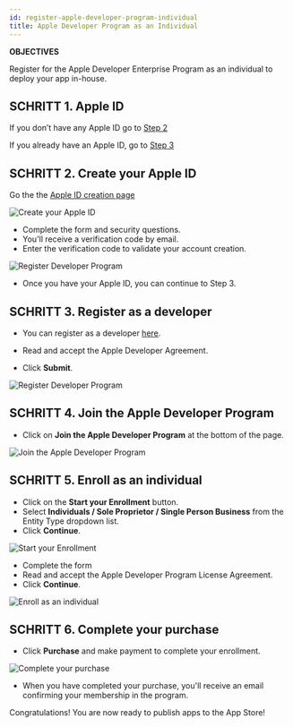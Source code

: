 ```yaml
---
id: register-apple-developer-program-individual
title: Apple Developer Program as an Individual
---
```


<div class = "objectives"> 

**OBJECTIVES**

Register for the Apple Developer Enterprise Program as an individual to deploy your app in-house.</div> 

## SCHRITT 1. Apple ID

If you don’t have any Apple ID go to [Step 2](#step-2-create-your-apple-id)

If you already have an Apple ID, go to [Step 3](#step-3-register-as-a-developer)

## SCHRITT 2. Create your Apple ID

Go the the [Apple ID creation page](https://appleid.apple.com/)

![Create your Apple ID](assets/en/deploy-app-store/Apple-ID-Creation-Page-4D-for-iOS.png)

* Complete the form and security questions.
* You'll receive a verification code by email.
* Enter the verification code to validate your account creation.

![Register Developer Program](assets/en/deploy-app-store/Register-developer-program-4D-for-iOS.png)

* Once you have your Apple ID, you can continue to Step 3.

## SCHRITT 3. Register as a developer

* You can register as a developer [here](https://developer.apple.com/account/).

* Read and accept the Apple Developer Agreement.

* Click **Submit**.

![Register Developer Program](assets/en/deploy-app-store/Register-developer-4D-for-iOS.png)

## SCHRITT 4. Join the Apple Developer Program

* Click on **Join the Apple Developer Program** at the bottom of the page.

![Join the Apple Developer Program](assets/en/deploy-app-store/Join-Apple-Developer-Program-individuals-4D-for-iOS.png)

## SCHRITT 5. Enroll as an individual

* Click on the **Start your Enrollment** button.
* Select **Individuals / Sole Proprietor / Single Person Business** from the Entity Type dropdown list.
* Click **Continue**.

![Start your Enrollment](assets/en/deploy-app-store/Apple-Developer-Program-Individuals-4D-for-iOS.png)

* Complete the form
* Read and accept the Apple Developer Program License Agreement.
* Click **Continue**.

![Enroll as an individual](assets/en/deploy-app-store/Apple-Developer-Program-Enrollment-4D-for-iOS.png)

## SCHRITT 6. Complete your purchase

* Click **Purchase** and make payment to complete your enrollment.

![Complete your purchase](assets/en/deploy-app-store/Complete-Purchase-Apple-Developer-Program-4D-for-iOS.png)

* When you have completed your purchase, you'll receive an email confirming your membership in the program.

Congratulations! You are now ready to publish apps to the App Store!